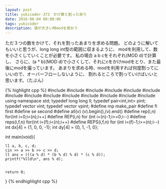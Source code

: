 ```yaml
---
layout: post
title: yukicoder-373　かけ算と割った余り
date: 2016-06-04 00:00:06
tags: yukicoder
description: 値が大きい時modを使おう
---
```


ただ３つの数をかけて、それを割ったあまりを求める問題。
どのように解いてもいいと思うが、long long int型の範囲に収まるように、
modを利用して、数を小さくしていくことが必要です。
私の場合 a b cをそれぞれ(MOD d)で計算し、
さらに、(a * b)(MOD d)で小さくして、それにcをかけmodをとり、また最後にmodを撮っています。
あまりを求める時、modを利用すれば何度割ってにいいので、オーバーフローしないように、
割れるところで割っていけばいいと思います。（たぶん）



{% highlight cpp %}
#include <iostream>
#include <string>
#include <algorithm>
#include <functional>
#include <vector>
#include <stack>
#include <queue>
#include <set>
#include <bitset>
#include <map>
#include <cstdio>
#include <cstdlib>
#include <cstring>
#include <cmath>
using namespace std;
typedef long long ll;
typedef pair<int,int> pint;
typedef vector<int> vint;
typedef vector<pint> vpint;
#define mp make_pair
#define fi first
#define se second
#define all(v) (v).begin(),(v).end()
#define rep(i,n) for(int i=0;i<(n);i++)
#define REP(i,n) for (int i=(n)-1;i>=0;i--)
#define reps(i,f,n) for(int i=(f);i<(n);i++)
#define REPS(i,f,n) for (int i=(f)-1;i>=(n);i--)
int dx[4] = {1, 0, 0, -1};
int dy[4] = {0, 1, -1, 0};

int main(void){

    ll a, b, c, d;
    cin >> a >> b >> c >> d;
    ll ans = (((a % d) * (b % d) % d) * (c % d));
    printf("%lld\n", ans % d);


    return 0;
}
{% endhighlight cpp %}